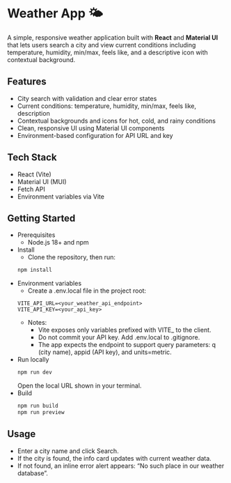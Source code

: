 # Weather App 🌤️

A simple, responsive weather application built with **React** and **Material UI** that lets users search a city and view current conditions including temperature, humidity, min/max, feels like, and a descriptive icon with contextual background.

## Features

- City search with validation and clear error states
- Current conditions: temperature, humidity, min/max, feels like, description
- Contextual backgrounds and icons for hot, cold, and rainy conditions
- Clean, responsive UI using Material UI components
- Environment-based configuration for API URL and key

## Tech Stack

- React (Vite)
- Material UI (MUI)
- Fetch API
- Environment variables via Vite

## Getting Started

- Prerequisites
  - Node.js 18+ and npm
- Install
  - Clone the repository, then run:
  ```bash
  npm install
  ```
- Environment variables
  - Create a .env.local file in the project root:
  ```text
  VITE_API_URL=<your_weather_api_endpoint>
  VITE_API_KEY=<your_api_key>
  ```
  - Notes:
    - Vite exposes only variables prefixed with VITE\_ to the client.
    - Do not commit your API key. Add .env.local to .gitignore.
    - The app expects the endpoint to support query parameters: q (city name), appid (API key), and units=metric.
- Run locally
  ```bash
  npm run dev
  ```
  Open the local URL shown in your terminal.
- Build
  ```bash
  npm run build
  npm run preview
  ```

## Usage

- Enter a city name and click Search.
- If the city is found, the info card updates with current weather data.
- If not found, an inline error alert appears: “No such place in our weather database”.
